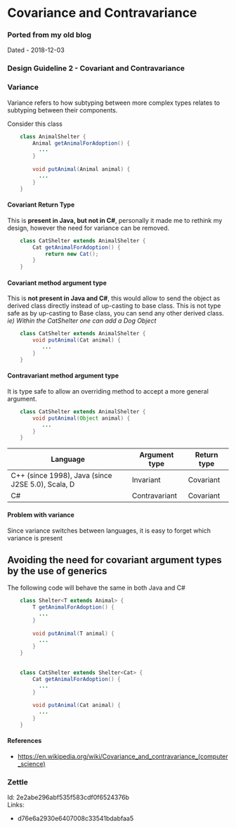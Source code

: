 # Covariance and Contravariance

### Ported from my old blog

Dated - 2018-12-03

### Design Guideline 2 - Covariant and Contravariance

<!-- truncate -->

### Variance

Variance refers to how subtyping between more complex types relates to subtyping between their components.

Consider this class

```java
	class AnimalShelter {
        Animal getAnimalForAdoption() {
          ...
        }
    
        void putAnimal(Animal animal) {
          ...
        }
    }
```

#### Covariant Return Type

This is **present in Java, but not in C#**, personally it made me to rethink my design, however the need for
variance can be removed.

```java
	class CatShelter extends AnimalShelter {
        Cat getAnimalForAdoption() {
    	    return new Cat();
        }
    }
```

#### Covariant method argument type

This is **not present in Java and C#**, this would allow to send the object as derived class directly instead of 
up-casting to base class. This is not type safe as by up-casting to Base class, you can send any other derived class.
*ie) Within the CatShelter one can add a Dog Object*

```java
	class CatShelter extends AnimalShelter {
        void putAnimal(Cat animal) {
           ...
        }
    }
```

#### Contravariant method argument type

It is type safe to allow an overriding method to accept a more general argument.

```java
	class CatShelter extends AnimalShelter {
        void putAnimal(Object animal) {
           ...
        }
    }
```

| Language                                          | Argument type | Return type |
|---------------------------------------------------|---------------|-------------|
| C++ (since 1998), Java (since J2SE 5.0), Scala, D | Invariant     | Covariant   |
| C#	                                            | Contravariant	| Covariant   |

#### Problem with variance

Since variance switches between languages, it is easy to forget which variance is present

## Avoiding the need for covariant argument types by the use of generics

The following code will behave the same in both Java and C#

```java
	class Shelter<T extends Animal> {
        T getAnimalForAdoption() {
          ...
        }
    
        void putAnimal(T animal) {
          ...
        }
    }
    
    
    class CatShelter extends Shelter<Cat> {
        Cat getAnimalForAdoption() {
          ...
        }
    
        void putAnimal(Cat animal) {
          ...
        }
    }

```

#### References
- https://en.wikipedia.org/wiki/Covariance_and_contravariance_(computer_science)

### Zettle

Id: 2e2abe296abf535f583cdf0f6524376b  
Links:
- d76e6a2930e6407008c33541bdabfaa5
